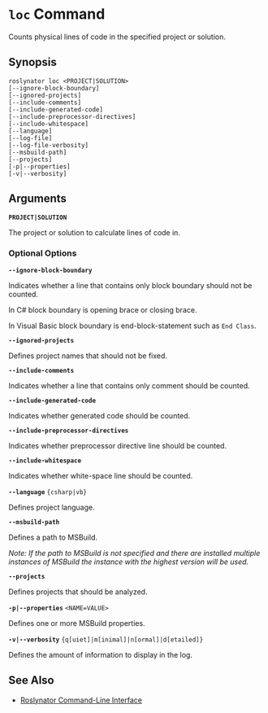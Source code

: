 
# `loc` Command

Counts physical lines of code in the specified project or solution.

## Synopsis

```
roslynator loc <PROJECT|SOLUTION>
[--ignore-block-boundary]
[--ignored-projects]
[--include-comments]
[--include-generated-code]
[--include-preprocessor-directives]
[--include-whitespace]
[--language]
[--log-file]
[--log-file-verbosity]
[--msbuild-path]
[--projects]
[-p|--properties]
[-v|--verbosity]
```

## Arguments

**`PROJECT|SOLUTION`**

The project or solution to calculate lines of code in.

### Optional Options

**`--ignore-block-boundary`**

Indicates whether a line that contains only block boundary should not be counted.

In C# block boundary is opening brace or closing brace.

In Visual Basic block boundary is end-block-statement such as `End Class`.

**`--ignored-projects`**

Defines project names that should not be fixed.

**`--include-comments`**

Indicates whether a line that contains only comment should be counted.

**`--include-generated-code`**

Indicates whether generated code should be counted.

**`--include-preprocessor-directives`**

Indicates whether preprocessor directive line should be counted.

**`--include-whitespace`**

Indicates whether white-space line should be counted.

**`--language`** `{csharp|vb}`

Defines project language.

**`--msbuild-path`**

Defines a path to MSBuild.

*Note: If the path to MSBuild is not specified and there are installed multiple instances of MSBuild the instance with the highest version will be used.*

**`--projects`**

Defines projects that should be analyzed.

**`-p|--properties`** `<NAME=VALUE>`

Defines one or more MSBuild properties.

**`-v|--verbosity`** `{q[uiet]|m[inimal]|n[ormal]|d[etailed]}`

Defines the amount of information to display in the log.

## See Also

* [Roslynator Command-Line Interface](README.md)
